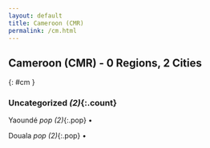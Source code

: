 ```yaml
---
layout: default
title: Cameroon (CMR)
permalink: /cm.html
---
```



## Cameroon (CMR) - 0 Regions, 2 Cities
{: #cm }





### Uncategorized _(2)_{:.count}


Yaoundé  _pop (2)_{:.pop} •

Douala  _pop (2)_{:.pop} •


 
